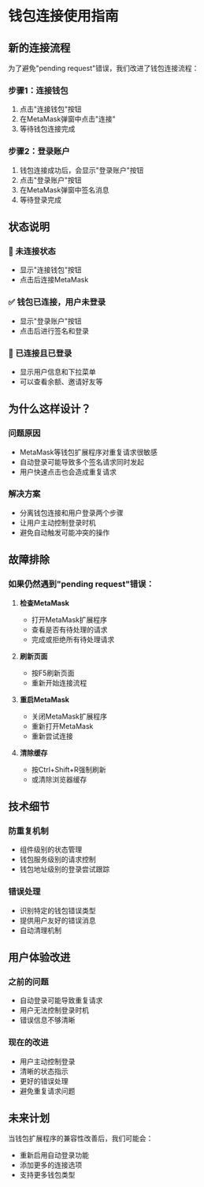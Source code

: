 # 钱包连接使用指南

## 新的连接流程

为了避免"pending request"错误，我们改进了钱包连接流程：

### 步骤1：连接钱包
1. 点击"连接钱包"按钮
2. 在MetaMask弹窗中点击"连接"
3. 等待钱包连接完成

### 步骤2：登录账户
1. 钱包连接成功后，会显示"登录账户"按钮
2. 点击"登录账户"按钮
3. 在MetaMask弹窗中签名消息
4. 等待登录完成

## 状态说明

### 🔗 未连接状态
- 显示"连接钱包"按钮
- 点击后连接MetaMask

### ✅ 钱包已连接，用户未登录
- 显示"登录账户"按钮
- 点击后进行签名和登录

### 👤 已连接且已登录
- 显示用户信息和下拉菜单
- 可以查看余额、邀请好友等

## 为什么这样设计？

### 问题原因
- MetaMask等钱包扩展程序对重复请求很敏感
- 自动登录可能导致多个签名请求同时发起
- 用户快速点击也会造成重复请求

### 解决方案
- 分离钱包连接和用户登录两个步骤
- 让用户主动控制登录时机
- 避免自动触发可能冲突的操作

## 故障排除

### 如果仍然遇到"pending request"错误：

1. **检查MetaMask**
   - 打开MetaMask扩展程序
   - 查看是否有待处理的请求
   - 完成或拒绝所有待处理请求

2. **刷新页面**
   - 按F5刷新页面
   - 重新开始连接流程

3. **重启MetaMask**
   - 关闭MetaMask扩展程序
   - 重新打开MetaMask
   - 重新尝试连接

4. **清除缓存**
   - 按Ctrl+Shift+R强制刷新
   - 或清除浏览器缓存

## 技术细节

### 防重复机制
- 组件级别的状态管理
- 钱包服务级别的请求控制
- 钱包地址级别的登录尝试跟踪

### 错误处理
- 识别特定的钱包错误类型
- 提供用户友好的错误消息
- 自动清理机制

## 用户体验改进

### 之前的问题
- 自动登录可能导致重复请求
- 用户无法控制登录时机
- 错误信息不够清晰

### 现在的改进
- 用户主动控制登录
- 清晰的状态指示
- 更好的错误处理
- 避免重复请求问题

## 未来计划

当钱包扩展程序的兼容性改善后，我们可能会：
- 重新启用自动登录功能
- 添加更多的连接选项
- 支持更多钱包类型 